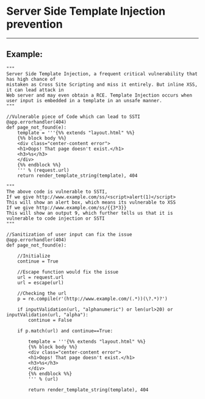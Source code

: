 # Server Side Template Injection prevention
-------

## Example:

    
	"""
	Server Side Template Injection, a frequent critical vulnerability that has high chance of 
	mistaken as Cross Site Scripting and miss it entirely. But inline XSS, it can lead attack in 
	Web server and may even obtain a RCE. Template Injection occurs when user input is embedded in a template in an unsafe manner. 
	"""

	//Vulnerable piece of Code which can lead to SSTI
	@app.errorhandler(404)
	def page_not_found(e):
    	template = '''{%% extends "layout.html" %%}
		{%% block body %%}
    	<div class="center-content error">
        <h1>Oops! That page doesn't exist.</h1>
    	<h3>%s</h3>
    	</div>
		{%% endblock %%}
		''' % (request.url)
    	return render_template_string(template), 404

    """
    The above code is vulnerable to SSTI,
    If we give http://www.example.com/ss/<script>alert(1)</script>
    This will show an alert box, which means its vulnerable to XSS
    If we give http://www.example.com/ss/{{3*3}}
    This will show an output 9, which further tells us that it is vulnerable to code injection or SSTI
    """

    //Sanitization of user input can fix the issue
    @app.errorhandler(404)
	def page_not_found(e):

		//Initialize
		continue = True

		//Escape function would fix the issue
    	url = request.url
    	url = escape(url)
    	
    	//Checking the url
    	p = re.compile(r'(http://www.example.com/(.*))(\?.*)?')

    	if inputValidation(url, "alphanumeric") or len(url>20) or inputValidation(url, "alpha"):
    		continue = False
    	
    	if p.match(url) and continue==True:

    		template = '''{%% extends "layout.html" %%}
			{%% block body %%}
    		<div class="center-content error">
        	<h1>Oops! That page doesn't exist.</h1>
    		<h3>%s</h3>
    		</div>
			{%% endblock %%}
			''' % (url)
    		
    		return render_template_string(template), 404

